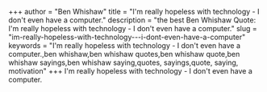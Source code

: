+++
author = "Ben Whishaw"
title = "I'm really hopeless with technology - I don't even have a computer."
description = "the best Ben Whishaw Quote: I'm really hopeless with technology - I don't even have a computer."
slug = "im-really-hopeless-with-technology---i-dont-even-have-a-computer"
keywords = "I'm really hopeless with technology - I don't even have a computer.,ben whishaw,ben whishaw quotes,ben whishaw quote,ben whishaw sayings,ben whishaw saying,quotes, sayings,quote, saying, motivation"
+++
I'm really hopeless with technology - I don't even have a computer.
